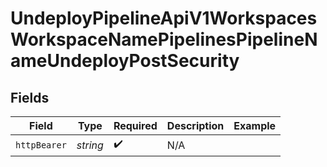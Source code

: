 # UndeployPipelineApiV1WorkspacesWorkspaceNamePipelinesPipelineNameUndeployPostSecurity


## Fields

| Field              | Type               | Required           | Description        | Example            |
| ------------------ | ------------------ | ------------------ | ------------------ | ------------------ |
| `httpBearer`       | *string*           | :heavy_check_mark: | N/A                |                    |